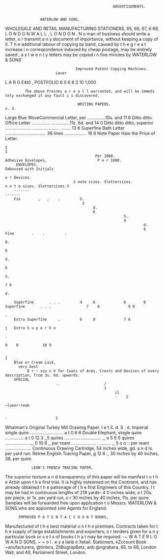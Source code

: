                                                      ADVERTISEMENTS.


                    WATERLOW AND SONS,
  WHOLESALE AND                            RETAIL                   MANUFACTURING STATIONERS,
              65, 66, 67, 6 68, L O N D O N W A L L , L O N D O N .
                                N o man of business should write a letter, o r transmit a n y
                              document of importance, without keeping a copy of it. T h e
                              additional labour of copying by band, caused by t h e g r e a t
                              increase i n correspondence induced by cheap postage, may
                              be entirely saved ; a s t w e n t y letters may be copied i n five
                              minutes by WATERLOW       & SONS'

                                    Improved Patent Copying Machines.
                           Lever

 L A R G E4t0
, POSTFOLIO                                                    6        0          6   6          3   10                        1,000

             The above Presses a r e a l l warranted, and will be immedi tely exchanged it any fault i s discovered.

                                     WRITING PAPERS.                                                                                                s. d.
 Large Blue WoveComrnercial Letter, per                                                                              ...............10s. and       11 6
 Ditto    ditto   Office Letter ...............                                                                 ...............11s. 6d. and 14          0
 Ditto    ditto   ditto, superior .....................                                                        ..................... . ....... 13       6
 Superfine Bath Letter .................................                                                           36 lines    ..................  16 6
                                           Note Paper Haw the Price of Letter.


    I
    I
                                             Per 1000.                           Adhesive Envelopes,                       P e r 1000.
         ENVELOPES.                                                             Embossed with Initials
                                                                                     o r Devices.
                                   3 note sizes. Slettersizes.                     n o t e sizes. Slettersizes.3
        -------                                                                 -------
        Fie        ,   ,    .         S.
                                       3
                                            d.
                                            6
                                                          S.
                                                          4
                                                                   d.
                                                                   6            Fine        .    ,         .
                                                                                                                     8.
                                                                                                                     6
                                                                                                                          d.
                                                                                                                          6
                                                                                                                                        S.
                                                                                                                                        7 6
                                                                                                                                              d.

        Superfine       . . .         4     6             6        0            Superfine       . . .                7    6             9 0
                                                                                                     .
        Extra Superfine     ,         6     0             7 6
                                                                            j   Extra S u p e r h e
                                                                                                   .
                                                                                                                     9    0           10 9


    I
        Blue or Cream Laid,
          very best
              D r ~ ssu n k for Coats of Arms, Crests and Devices of every description, from 3s. 6d. upwards.
        SPECIAL
                           ..                    /
                                                 1
                                                      il
                                                      -    2
                                                                                ~lueor~ream

                                                                                                                              -                      I



Whatman's Original Turkey Mill Drawing Paper.
                                                                            I
                                         e             t S. d.                                                           S . d.
 Imperial single quire ........................... a t 0 6 6 Double Elephant, single quire .............:. a t 0 12 3
        ,,5 quires ..............................    ,, o 5 6                         5 quires .....................,, 0 10 6
    ,, per ream ....................     . ......... ,, 5 o o                          ::
                                                                                      per ream .....................
  Continuous Drawing Cartridge, 54 inches wide, gd. a n d Is. per yard run. Retree English Tracing Paper,
                                                                                                                       g 12 6            .,
                                               30 inches by 40 inches, 38. per quire.


                LEON'S FRENCH TRACING PAPER,
   The superior texture a n d transparency of this paper will be manifest t o t h e Artist upon t h e first trial. It
is highly esteemed on the Continent, and has already obtained t h e patronage of t h e first Engineers of
this Country. I t may be had in continuous lengths of 218 yards- 4 0 inches wide, a t 20s. per piece, or 1s. per
yard run, o r 30 inches by 40 inches, 11s. per quire. Samples will be forwarded free upon application t o
Messrs. WATERLOW     & SONS,who are appointed sole Agents for England.

          IMPROVED P A T E N T A C C O U N T BOOKS,
Manufactured of t h e best material o n t h e premises. Contracts taken for t h e supply of large establishments
      and exporters; o r tenders given for a n y particular book or s e t s of books t h a t may be required.
                                           -~
                           W A T E R L O W A N D SONS,
 ~ ~ o l . e s a Ianb
                   e Xetail. Stationers, kZccount Book ~anufacturera,
                    @tinters, ZitBograpBets, anb @ngrabera,
    65, to 68, London Wall, and 49, Parliament Street, London.
